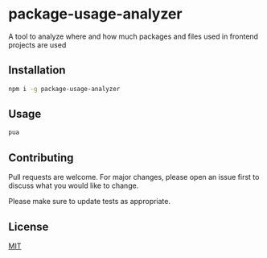 # package-usage-analyzer

A tool to analyze where and how much packages and files used in frontend projects are used

## Installation


```bash
npm i -g package-usage-analyzer
```

## Usage

```bash
pua
```

## Contributing
Pull requests are welcome. For major changes, please open an issue first to discuss what you would like to change.

Please make sure to update tests as appropriate.

## License
[MIT](https://choosealicense.com/licenses/mit/)
